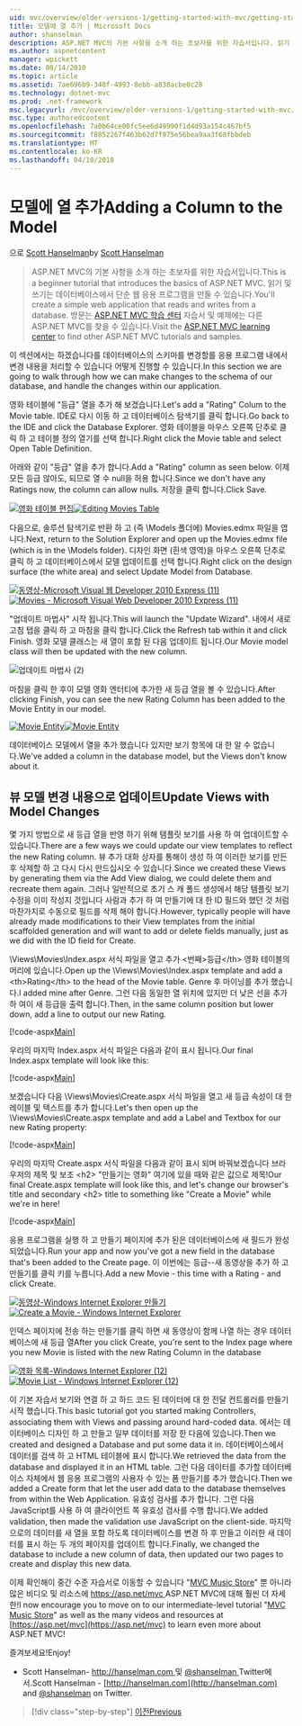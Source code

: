 ```yaml
---
uid: mvc/overview/older-versions-1/getting-started-with-mvc/getting-started-with-mvc-part8
title: 모델에 열 추가 | Microsoft Docs
author: shanselman
description: ASP.NET MVC의 기본 사항을 소개 하는 초보자를 위한 자습서입니다. 읽기 및 쓰기는 데이터베이스에서 단순 웹 응용 프로그램을 만듭니다.
ms.author: aspnetcontent
manager: wpickett
ms.date: 08/14/2010
ms.topic: article
ms.assetid: 7ae696b9-348f-4993-8ebb-a838acbe0c28
ms.technology: dotnet-mvc
ms.prod: .net-framework
msc.legacyurl: /mvc/overview/older-versions-1/getting-started-with-mvc/getting-started-with-mvc-part8
msc.type: authoredcontent
ms.openlocfilehash: 7a0b64ce00fc5ee6d49990f1d4d93a154c467bf5
ms.sourcegitcommit: f8852267f463b62d7f975e56bea9aa3f68fbbdeb
ms.translationtype: MT
ms.contentlocale: ko-KR
ms.lasthandoff: 04/10/2018
---
```

<a name="adding-a-column-to-the-model"></a><span data-ttu-id="8b21f-104">모델에 열 추가</span><span class="sxs-lookup"><span data-stu-id="8b21f-104">Adding a Column to the Model</span></span>
====================
<span data-ttu-id="8b21f-105">으로 [Scott Hanselman](https://github.com/shanselman)</span><span class="sxs-lookup"><span data-stu-id="8b21f-105">by [Scott Hanselman](https://github.com/shanselman)</span></span>

> <span data-ttu-id="8b21f-106">ASP.NET MVC의 기본 사항을 소개 하는 초보자를 위한 자습서입니다.</span><span class="sxs-lookup"><span data-stu-id="8b21f-106">This is a beginner tutorial that introduces the basics of ASP.NET MVC.</span></span> <span data-ttu-id="8b21f-107">읽기 및 쓰기는 데이터베이스에서 단순 웹 응용 프로그램을 만들 수 있습니다.</span><span class="sxs-lookup"><span data-stu-id="8b21f-107">You'll create a simple web application that reads and writes from a database.</span></span> <span data-ttu-id="8b21f-108">방문는 [ASP.NET MVC 학습 센터](../../../index.md) 자습서 및 예제에는 다른 ASP.NET MVC를 찾을 수 있습니다.</span><span class="sxs-lookup"><span data-stu-id="8b21f-108">Visit the [ASP.NET MVC learning center](../../../index.md) to find other ASP.NET MVC tutorials and samples.</span></span>


<span data-ttu-id="8b21f-109">이 섹션에서는 하겠습니다를 데이터베이스의 스키마를 변경할를 응용 프로그램 내에서 변경 내용을 처리할 수 있습니다 어떻게 진행할 수 있습니다.</span><span class="sxs-lookup"><span data-stu-id="8b21f-109">In this section we are going to walk through how we can make changes to the schema of our database, and handle the changes within our application.</span></span>

<span data-ttu-id="8b21f-110">영화 테이블에 "등급" 열을 추가 해 보겠습니다.</span><span class="sxs-lookup"><span data-stu-id="8b21f-110">Let's add a "Rating" Colum to the Movie table.</span></span> <span data-ttu-id="8b21f-111">IDE로 다시 이동 하 고 데이터베이스 탐색기를 클릭 합니다.</span><span class="sxs-lookup"><span data-stu-id="8b21f-111">Go back to the IDE and click the Database Explorer.</span></span> <span data-ttu-id="8b21f-112">영화 테이블을 마우스 오른쪽 단추로 클릭 하 고 테이블 정의 열기를 선택 합니다.</span><span class="sxs-lookup"><span data-stu-id="8b21f-112">Right click the Movie table and select Open Table Definition.</span></span>

<span data-ttu-id="8b21f-113">아래와 같이 "등급" 열을 추가 합니다.</span><span class="sxs-lookup"><span data-stu-id="8b21f-113">Add a "Rating" column as seen below.</span></span> <span data-ttu-id="8b21f-114">이제 모든 등급 않아도, 되므로 열 수 null을 허용 합니다.</span><span class="sxs-lookup"><span data-stu-id="8b21f-114">Since we don't have any Ratings now, the column can allow nulls.</span></span> <span data-ttu-id="8b21f-115">저장을 클릭 합니다.</span><span class="sxs-lookup"><span data-stu-id="8b21f-115">Click Save.</span></span>

<span data-ttu-id="8b21f-116">[![영화 테이블 편집](getting-started-with-mvc-part8/_static/image2.png)](getting-started-with-mvc-part8/_static/image1.png)</span><span class="sxs-lookup"><span data-stu-id="8b21f-116">[![Editing Movies Table](getting-started-with-mvc-part8/_static/image2.png)](getting-started-with-mvc-part8/_static/image1.png)</span></span>

<span data-ttu-id="8b21f-117">다음으로, 솔루션 탐색기로 반환 하 고 (즉 \Models 폴더에) Movies.edmx 파일을 엽니다.</span><span class="sxs-lookup"><span data-stu-id="8b21f-117">Next, return to the Solution Explorer and open up the Movies.edmx file (which is in the \Models folder).</span></span> <span data-ttu-id="8b21f-118">디자인 화면 (흰색 영역)을 마우스 오른쪽 단추로 클릭 하 고 데이터베이스에서 모델 업데이트를 선택 합니다.</span><span class="sxs-lookup"><span data-stu-id="8b21f-118">Right click on the design surface (the white area) and select Update Model from Database.</span></span>

<span data-ttu-id="8b21f-119">[![동영상-Microsoft Visual 웹 Developer 2010 Express (11)](getting-started-with-mvc-part8/_static/image4.png)](getting-started-with-mvc-part8/_static/image3.png)</span><span class="sxs-lookup"><span data-stu-id="8b21f-119">[![Movies - Microsoft Visual Web Developer 2010 Express (11)](getting-started-with-mvc-part8/_static/image4.png)](getting-started-with-mvc-part8/_static/image3.png)</span></span>

<span data-ttu-id="8b21f-120">"업데이트 마법사" 시작 됩니다.</span><span class="sxs-lookup"><span data-stu-id="8b21f-120">This will launch the "Update Wizard".</span></span> <span data-ttu-id="8b21f-121">내에서 새로 고침 탭을 클릭 하 고 마침을 클릭 합니다.</span><span class="sxs-lookup"><span data-stu-id="8b21f-121">Click the Refresh tab within it and click Finish.</span></span> <span data-ttu-id="8b21f-122">영화 모델 클래스는 새 열이 포함 된 다음 업데이트 됩니다.</span><span class="sxs-lookup"><span data-stu-id="8b21f-122">Our Movie model class will then be updated with the new column.</span></span>

![업데이트 마법사 (2)](getting-started-with-mvc-part8/_static/image5.png)

<span data-ttu-id="8b21f-124">마침을 클릭 한 후이 모델 영화 엔터티에 추가한 새 등급 열을 볼 수 있습니다.</span><span class="sxs-lookup"><span data-stu-id="8b21f-124">After clicking Finish, you can see the new Rating Column has been added to the Movie Entity in our model.</span></span>

<span data-ttu-id="8b21f-125">[![Movie Entity](getting-started-with-mvc-part8/_static/image7.png)](getting-started-with-mvc-part8/_static/image6.png)</span><span class="sxs-lookup"><span data-stu-id="8b21f-125">[![Movie Entity](getting-started-with-mvc-part8/_static/image7.png)](getting-started-with-mvc-part8/_static/image6.png)</span></span>

<span data-ttu-id="8b21f-126">데이터베이스 모델에서 열을 추가 했습니다 있지만 보기 항목에 대 한 알 수 없습니다.</span><span class="sxs-lookup"><span data-stu-id="8b21f-126">We've added a column in the database model, but the Views don't know about it.</span></span>

## <a name="update-views-with-model-changes"></a><span data-ttu-id="8b21f-127">뷰 모델 변경 내용으로 업데이트</span><span class="sxs-lookup"><span data-stu-id="8b21f-127">Update Views with Model Changes</span></span>

<span data-ttu-id="8b21f-128">몇 가지 방법으로 새 등급 열을 반영 하기 위해 템플릿 보기를 사용 하 여 업데이트할 수 있습니다.</span><span class="sxs-lookup"><span data-stu-id="8b21f-128">There are a few ways we could update our view templates to reflect the new Rating column.</span></span> <span data-ttu-id="8b21f-129">뷰 추가 대화 상자를 통해이 생성 하 여 이러한 보기를 만든 후 삭제할 하 고 다시 다시 만드십시오 수 있습니다.</span><span class="sxs-lookup"><span data-stu-id="8b21f-129">Since we created these Views by generating them via the Add View dialog, we could delete them and recreate them again.</span></span> <span data-ttu-id="8b21f-130">그러나 일반적으로 초기 스 캐 폴드 생성에서 해당 템플릿 보기 수정을 이미 작성지 것입니다 사람과 추가 하 여 만들기에 대 한 ID 필드와 했던 것 처럼 마찬가지로 수동으로 필드를 삭제 해야 합니다.</span><span class="sxs-lookup"><span data-stu-id="8b21f-130">However, typically people will have already made modifications to their View templates from the initial scaffolded generation and will want to add or delete fields manually, just as we did with the ID field for Create.</span></span>

<span data-ttu-id="8b21f-131">\Views\Movies\Index.aspx 서식 파일을 열고 추가 &lt;번째&gt;등급&lt;/th&gt; 영화 테이블의 머리에 있습니다.</span><span class="sxs-lookup"><span data-stu-id="8b21f-131">Open up the \Views\Movies\Index.aspx template and add a &lt;th&gt;Rating&lt;/th&gt; to the head of the Movie table.</span></span> <span data-ttu-id="8b21f-132">Genre 후 마이닝를 추가 했습니다.</span><span class="sxs-lookup"><span data-stu-id="8b21f-132">I added mine after Genre.</span></span> <span data-ttu-id="8b21f-133">그런 다음 동일한 열 위치에 있지만 더 낮은 선을 추가 하 여이 새 등급을 출력 합니다.</span><span class="sxs-lookup"><span data-stu-id="8b21f-133">Then, in the same column position but lower down, add a line to output our new Rating.</span></span>

[!code-aspx[Main](getting-started-with-mvc-part8/samples/sample1.aspx)]

<span data-ttu-id="8b21f-134">우리의 마지막 Index.aspx 서식 파일은 다음과 같이 표시 됩니다.</span><span class="sxs-lookup"><span data-stu-id="8b21f-134">Our final Index.aspx template will look like this:</span></span>

[!code-aspx[Main](getting-started-with-mvc-part8/samples/sample2.aspx)]

<span data-ttu-id="8b21f-135">보겠습니다 다음 \Views\Movies\Create.aspx 서식 파일을 열고 새 등급 속성이 대 한 레이블 및 텍스트를 추가 합니다.</span><span class="sxs-lookup"><span data-stu-id="8b21f-135">Let's then open up the \Views\Movies\Create.aspx template and add a Label and Textbox for our new Rating property:</span></span>

[!code-aspx[Main](getting-started-with-mvc-part8/samples/sample3.aspx)]

<span data-ttu-id="8b21f-136">우리의 마지막 Create.aspx 서식 파일을 다음과 같이 표시 되며 바꿔보겠습니다 브라우저의 제목 및 보조 &lt;h2&gt; "만들기는 영화" 여기에 있을 때와 같은 값으로 제목!</span><span class="sxs-lookup"><span data-stu-id="8b21f-136">Our final Create.aspx template will look like this, and let's change our browser's title and secondary &lt;h2&gt; title to something like "Create a Movie" while we're in here!</span></span>

[!code-aspx[Main](getting-started-with-mvc-part8/samples/sample4.aspx)]

<span data-ttu-id="8b21f-137">응용 프로그램을 실행 하 고 만들기 페이지에 추가 된은 데이터베이스에 새 필드가 완성 되었습니다.</span><span class="sxs-lookup"><span data-stu-id="8b21f-137">Run your app and now you've got a new field in the database that's been added to the Create page.</span></span> <span data-ttu-id="8b21f-138">이 이번에는 등급--새 동영상을 추가 하 고 만들기를 클릭 키를 누릅니다.</span><span class="sxs-lookup"><span data-stu-id="8b21f-138">Add a new Movie - this time with a Rating - and click Create.</span></span>

<span data-ttu-id="8b21f-139">[![동영상-Windows Internet Explorer 만들기](getting-started-with-mvc-part8/_static/image9.png)](getting-started-with-mvc-part8/_static/image8.png)</span><span class="sxs-lookup"><span data-stu-id="8b21f-139">[![Create a Movie - Windows Internet Explorer](getting-started-with-mvc-part8/_static/image9.png)](getting-started-with-mvc-part8/_static/image8.png)</span></span>

<span data-ttu-id="8b21f-140">인덱스 페이지에 전송 하는 만들기를 클릭 하면 새 동영상이 함께 나열 하는 경우 데이터베이스에 새 등급 열</span><span class="sxs-lookup"><span data-stu-id="8b21f-140">After you click Create, you're sent to the Index page where you new Movie is listed with the new Rating Column in the database</span></span>

<span data-ttu-id="8b21f-141">[![영화 목록-Windows Internet Explorer (12)](getting-started-with-mvc-part8/_static/image11.png)](getting-started-with-mvc-part8/_static/image10.png)</span><span class="sxs-lookup"><span data-stu-id="8b21f-141">[![Movie List - Windows Internet Explorer (12)](getting-started-with-mvc-part8/_static/image11.png)](getting-started-with-mvc-part8/_static/image10.png)</span></span>

<span data-ttu-id="8b21f-142">이 기본 자습서 보기와 연결 하 고 하드 코드 된 데이터에 대 한 전달 컨트롤러를 만들기 시작 했습니다.</span><span class="sxs-lookup"><span data-stu-id="8b21f-142">This basic tutorial got you started making Controllers, associating them with Views and passing around hard-coded data.</span></span> <span data-ttu-id="8b21f-143">에서는 데이터베이스 디자인 하 고 만들고 일부 데이터를 저장 한 다음에 있습니다.</span><span class="sxs-lookup"><span data-stu-id="8b21f-143">Then we created and designed a Database and put some data it in.</span></span> <span data-ttu-id="8b21f-144">데이터베이스에서 데이터를 검색 하 고 HTML 테이블에 표시 합니다.</span><span class="sxs-lookup"><span data-stu-id="8b21f-144">We retrieved the data from the database and displayed it in an HTML table.</span></span> <span data-ttu-id="8b21f-145">그런 다음 데이터를 추가할 데이터베이스 자체에서 웹 응용 프로그램의 사용자 수 있는 폼 만들기를 추가 했습니다.</span><span class="sxs-lookup"><span data-stu-id="8b21f-145">Then we added a Create form that let the user add data to the database themselves from within the Web Application.</span></span> <span data-ttu-id="8b21f-146">유효성 검사를 추가 합니다. 그런 다음 JavaScript를 사용 하 여 클라이언트 쪽 유효성 검사를 수행 합니다.</span><span class="sxs-lookup"><span data-stu-id="8b21f-146">We added validation, then made the validation use JavaScript on the client-side.</span></span> <span data-ttu-id="8b21f-147">마지막으로의 데이터를 새 열을 포함 하도록 데이터베이스를 변경 하 후 만들고 이러한 새 데이터를 표시 하는 두 개의 페이지를 업데이트 합니다.</span><span class="sxs-lookup"><span data-stu-id="8b21f-147">Finally, we changed the database to include a new column of data, then updated our two pages to create and display this new data.</span></span>

<span data-ttu-id="8b21f-148">이제 확인해이 중간 수준 자습서로 이동할 수 있습니다 "[MVC Music Store](../../older-versions/mvc-music-store/mvc-music-store-part-1.md)" 뿐 아니라 많은 비디오 및 리소스에 [ https://asp.net/mvc ](https://asp.net/mvc) ASP.NET MVC에 대해 훨씬 더 자세한!</span><span class="sxs-lookup"><span data-stu-id="8b21f-148">I now encourage you to move on to our intermediate-level tutorial "[MVC Music Store](../../older-versions/mvc-music-store/mvc-music-store-part-1.md)" as well as the many videos and resources at [https://asp.net/mvc](https://asp.net/mvc) to learn even more about ASP.NET MVC!</span></span>

<span data-ttu-id="8b21f-149">즐겨보세요!</span><span class="sxs-lookup"><span data-stu-id="8b21f-149">Enjoy!</span></span>

- <span data-ttu-id="8b21f-150">Scott Hanselman- [ http://hanselman.com ](http://hanselman.com) 및 [ @shanselman ](http://twitter.com/shanselman) Twitter에서.</span><span class="sxs-lookup"><span data-stu-id="8b21f-150">Scott Hanselman - [http://hanselman.com](http://hanselman.com) and [@shanselman](http://twitter.com/shanselman) on Twitter.</span></span>

> [!div class="step-by-step"]
> [<span data-ttu-id="8b21f-151">이전</span><span class="sxs-lookup"><span data-stu-id="8b21f-151">Previous</span></span>](getting-started-with-mvc-part7.md)
